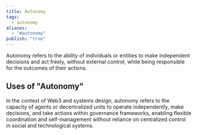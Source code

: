 ```yaml
---
title: Autonomy
tags:
  - autonomy
aliases:
  - "#autonomy"
publish: "true"
---
```


Autonomy refers to the ability of individuals or entities to make independent decisions and act freely, without external control, while being responsible for the outcomes of their actions.

## Uses of "Autonomy"

In the context of Web3 and systems design, autonomy refers to the capacity of agents or decentralized units to operate independently, make decisions, and take actions within governance frameworks, enabling flexible coordination and self-management without reliance on centralized control in social and technological systems.